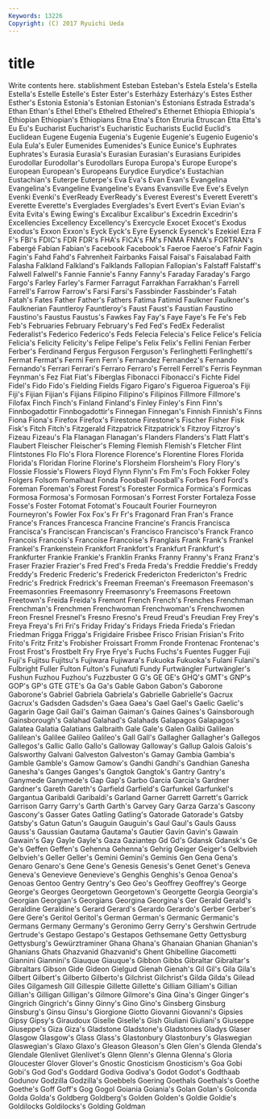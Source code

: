 ```yaml
---
Keywords: 13226 
Copyright: (C) 2017 Ryuichi Ueda
---
```


# title

Write contents here.
stablishment Esteban Esteban's Estela Estela's Estella Estella's Estelle Estelle's Ester
Ester's Esterházy Esterházy's Estes Esther Esther's Estonia Estonia's Estonian Estonian's
Estonians Estrada Estrada's Ethan Ethan's Ethel Ethel's Ethelred Ethelred's Ethernet
Ethiopia Ethiopia's Ethiopian Ethiopian's Ethiopians Etna Etna's Eton Etruria Etruscan
Etta Etta's Eu Eu's Eucharist Eucharist's Eucharistic Eucharists Euclid Euclid's
Euclidean Eugene Eugenia Eugenia's Eugenie Eugenie's Eugenio Eugenio's Eula Eula's
Euler Eumenides Eumenides's Eunice Eunice's Euphrates Euphrates's Eurasia Eurasia's Eurasian
Eurasian's Eurasians Euripides Eurodollar Eurodollar's Eurodollars Europa Europa's Europe Europe's
European European's Europeans Eurydice Eurydice's Eustachian Eustachian's Euterpe Euterpe's Eva
Eva's Evan Evan's Evangelina Evangelina's Evangeline Evangeline's Evans Evansville Eve
Eve's Evelyn Evenki Evenki's EverReady EverReady's Everest Everest's Everett Everett's
Everette Everette's Everglades Everglades's Evert Evert's Evian Evian's Evita Evita's
Ewing Ewing's Excalibur Excalibur's Excedrin Excedrin's Excellencies Excellency Excellency's Exercycle
Exocet Exocet's Exodus Exodus's Exxon Exxon's Eyck Eyck's Eyre Eysenck
Eysenck's Ezekiel Ezra F F's FBI's FDIC's FDR FDR's FHA's
FICA's FM's FNMA FNMA's FORTRAN's Fabergé Fabian Fabian's Facebook Facebook's
Faeroe Faeroe's Fafnir Fagin Fagin's Fahd Fahd's Fahrenheit Fairbanks Faisal
Faisal's Faisalabad Faith Falasha Falkland Falkland's Falklands Fallopian Fallopian's Falstaff
Falstaff's Falwell Falwell's Fannie Fannie's Fanny Fanny's Faraday Faraday's Fargo
Fargo's Farley Farley's Farmer Farragut Farrakhan Farrakhan's Farrell Farrell's Farrow
Farrow's Farsi Farsi's Fassbinder Fassbinder's Fatah Fatah's Fates Father Father's
Fathers Fatima Fatimid Faulkner Faulkner's Faulknerian Fauntleroy Fauntleroy's Faust Faust's
Faustian Faustino Faustino's Faustus Faustus's Fawkes Fay Fay's Faye Faye's
Fe Fe's Feb Feb's Februaries February February's Fed Fed's FedEx
Federalist Federalist's Federico Federico's Feds Felecia Felecia's Felice Felice's Felicia
Felicia's Felicity Felicity's Felipe Felipe's Felix Felix's Fellini Fenian Ferber
Ferber's Ferdinand Fergus Ferguson Ferguson's Ferlinghetti Ferlinghetti's Fermat Fermat's Fermi
Fern Fern's Fernandez Fernandez's Fernando Fernando's Ferrari Ferrari's Ferraro Ferraro's
Ferrell Ferrell's Ferris Feynman Feynman's Fez Fiat Fiat's Fiberglas Fibonacci
Fibonacci's Fichte Fidel Fidel's Fido Fido's Fielding Fields Figaro Figaro's
Figueroa Figueroa's Fiji Fiji's Fijian Fijian's Fijians Filipino Filipino's Filipinos
Fillmore Fillmore's Filofax Finch Finch's Finland Finland's Finley Finley's Finn
Finn's Finnbogadottir Finnbogadottir's Finnegan Finnegan's Finnish Finnish's Finns Fiona Fiona's
Firefox Firefox's Firestone Firestone's Fischer Fisher Fisk Fisk's Fitch Fitch's
Fitzgerald Fitzpatrick Fitzpatrick's Fitzroy Fitzroy's Fizeau Fizeau's Fla Flanagan Flanagan's
Flanders Flanders's Flatt Flatt's Flaubert Fleischer Fleischer's Fleming Flemish Flemish's
Fletcher Flint Flintstones Flo Flo's Flora Florence Florence's Florentine Flores
Florida Florida's Floridan Florine Florine's Florsheim Florsheim's Flory Flory's Flossie
Flossie's Flowers Floyd Flynn Flynn's Fm Fm's Foch Fokker Foley
Folgers Folsom Fomalhaut Fonda Foosball Foosball's Forbes Ford Ford's Foreman
Foreman's Forest Forest's Forester Formica Formica's Formicas Formosa Formosa's Formosan
Formosan's Forrest Forster Fortaleza Fosse Fosse's Foster Fotomat Fotomat's Foucault
Fourier Fourneyron Fourneyron's Fowler Fox Fox's Fr Fr's Fragonard Fran
Fran's France France's Frances Francesca Francine Francine's Francis Francisca Francisca's
Franciscan Franciscan's Francisco Francisco's Franck Franco Francois Francois's Francoise Francoise's
Franglais Frank Frank's Frankel Frankel's Frankenstein Frankfort Frankfort's Frankfurt Frankfurt's
Frankfurter Frankie Frankie's Franklin Franks Franny Franny's Franz Franz's Fraser
Frazier Frazier's Fred Fred's Freda Freda's Freddie Freddie's Freddy Freddy's
Frederic Frederic's Frederick Fredericton Fredericton's Fredric Fredric's Fredrick Fredrick's Freeman
Freeman's Freemason Freemason's Freemasonries Freemasonry Freemasonry's Freemasons Freetown Freetown's Freida
Freida's Fremont French French's Frenches Frenchman Frenchman's Frenchmen Frenchwoman Frenchwoman's
Frenchwomen Freon Fresnel Fresnel's Fresno Fresno's Freud Freud's Freudian Frey
Frey's Freya Freya's Fri Fri's Friday Friday's Fridays Frieda Frieda's
Friedan Friedman Frigga Frigga's Frigidaire Frisbee Frisco Frisian Frisian's Frito
Frito's Fritz Fritz's Frobisher Froissart Fromm Fronde Frontenac Frontenac's Frost
Frost's Frostbelt Fry Frye Frye's Fuchs Fuchs's Fuentes Fugger Fuji
Fuji's Fujitsu Fujitsu's Fujiwara Fujiwara's Fukuoka Fukuoka's Fulani Fulani's Fulbright
Fuller Fulton Fulton's Funafuti Fundy Furtwängler Furtwängler's Fushun Fuzhou Fuzhou's
Fuzzbuster G G's GE GE's GHQ's GMT's GNP's GOP's GP's
GTE GTE's Ga Ga's Gable Gabon Gabon's Gaborone Gaborone's Gabriel
Gabriela Gabriela's Gabrielle Gabrielle's Gacrux Gacrux's Gadsden Gadsden's Gaea Gaea's
Gael Gael's Gaelic Gaelic's Gagarin Gage Gail Gail's Gaiman Gaiman's
Gaines Gaines's Gainsborough Gainsborough's Galahad Galahad's Galahads Galapagos Galapagos's Galatea
Galatia Galatians Galbraith Gale Gale's Galen Galibi Galilean Galilean's Galilee
Galileo Galileo's Gall Gall's Gallagher Gallagher's Gallegos Gallegos's Gallic Gallo
Gallo's Galloway Galloway's Gallup Galois Galois's Galsworthy Galvani Galveston Galveston's
Gamay Gambia Gambia's Gamble Gamble's Gamow Gamow's Gandhi Gandhi's Gandhian
Ganesha Ganesha's Ganges Ganges's Gangtok Gangtok's Gantry Gantry's Ganymede Ganymede's
Gap Gap's Garbo Garcia Garcia's Gardner Gardner's Gareth Gareth's Garfield
Garfield's Garfunkel Garfunkel's Gargantua Garibaldi Garibaldi's Garland Garner Garrett Garrett's
Garrick Garrison Garry Garry's Garth Garth's Garvey Gary Garza Garza's
Gascony Gascony's Gasser Gates Gatling Gatling's Gatorade Gatorade's Gatsby Gatsby's
Gatun Gatun's Gauguin Gauguin's Gaul Gaul's Gauls Gauss Gauss's Gaussian
Gautama Gautama's Gautier Gavin Gavin's Gawain Gawain's Gay Gayle Gayle's
Gaza Gaziantep Gd Gd's Gdansk Gdansk's Ge Ge's Geffen Geffen's
Gehenna Gehenna's Gehrig Geiger Geiger's Gelbvieh Gelbvieh's Geller Geller's Gemini
Gemini's Geminis Gen Gena Gena's Genaro Genaro's Gene Gene's Genesis
Genesis's Genet Genet's Geneva Geneva's Genevieve Genevieve's Genghis Genghis's Genoa
Genoa's Genoas Gentoo Gentry Gentry's Geo Geo's Geoffrey Geoffrey's George
George's Georges Georgetown Georgetown's Georgette Georgia Georgia's Georgian Georgian's Georgians
Georgina Georgina's Ger Gerald Gerald's Geraldine Geraldine's Gerard Gerard's Gerardo
Gerardo's Gerber Gerber's Gere Gere's Geritol Geritol's German German's Germanic
Germanic's Germans Germany Germany's Geronimo Gerry Gerry's Gershwin Gertrude Gertrude's
Gestapo Gestapo's Gestapos Gethsemane Getty Gettysburg Gettysburg's Gewürztraminer Ghana Ghana's
Ghanaian Ghanian Ghanian's Ghanians Ghats Ghazvanid Ghazvanid's Ghent Ghibelline Giacometti
Giannini Giannini's Giauque Giauque's Gibbon Gibbs Gibraltar Gibraltar's Gibraltars Gibson
Gide Gideon Gielgud Gienah Gienah's Gil Gil's Gila Gila's Gilbert
Gilbert's Gilberto Gilberto's Gilchrist Gilchrist's Gilda Gilda's Gilead Giles Gilgamesh
Gill Gillespie Gillette Gillette's Gilliam Gilliam's Gillian Gillian's Gilligan Gilligan's
Gilmore Gilmore's Gina Gina's Ginger Ginger's Gingrich Gingrich's Ginny Ginny's
Gino Gino's Ginsberg Ginsburg Ginsburg's Ginsu Ginsu's Giorgione Giotto Giovanni
Giovanni's Gipsies Gipsy Gipsy's Giraudoux Giselle Giselle's Gish Giuliani Giuliani's
Giuseppe Giuseppe's Giza Giza's Gladstone Gladstone's Gladstones Gladys Glaser Glasgow
Glasgow's Glass Glass's Glastonbury Glastonbury's Glaswegian Glaswegian's Glaxo Glaxo's Gleason
Gleason's Glen Glen's Glenda Glenda's Glendale Glenlivet Glenlivet's Glenn Glenn's
Glenna Glenna's Gloria Gloucester Glover Glover's Gnostic Gnosticism Gnosticism's Goa
Gobi Gobi's God God's Goddard Godiva Godiva's Godot Godot's Godthaab
Godunov Godzilla Godzilla's Goebbels Goering Goethals Goethals's Goethe Goethe's Goff
Goff's Gog Gogol Goiania Goiania's Golan Golan's Golconda Golda Golda's
Goldberg Goldberg's Golden Golden's Goldie Goldie's Goldilocks Goldilocks's Golding Goldman
